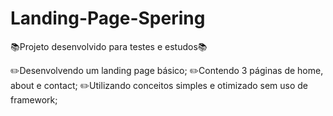 # Landing-Page-Spering
 
📚Projeto desenvolvido para testes e estudos📚

✏️Desenvolvendo um landing page básico; 
✏️Contendo 3 páginas de home, about e contact; 
✏️Utilizando conceitos simples e otimizado sem uso de framework;